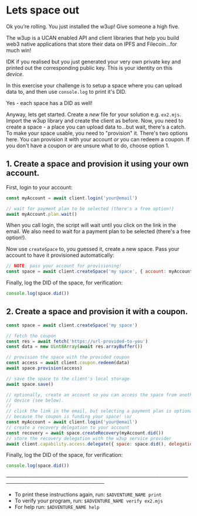 # Lets space out

Ok you’re rolling. You just installed the w3up! Give someone a high five.

The w3up is a UCAN enabled API and client libraries that help you build web3 native applications that store their data on IPFS and Filecoin...for much win!

IDK if you realised but you just generated your very own private key and printed out the corresponding public key. This is your identity on this _device_.

In this exercise your challenge is to setup a space where you can upload data to, and then use `console.log` to print it's DID.

Yes - each space has a DID as well!

Anyway, lets get started. Create a _new_ file for your solution e.g. `ex2.mjs`. Import the w3up library and create the client as before. Now, you need to create a space - a place you can upload data to...but wait, there's a catch. To make your space usable, you need to "provision" it. There's two options here. You can provision it with your account _or_ you can redeem a coupon. If you don't have a coupon or are unsure what to do, choose option 1.

## 1. Create a space and provision it using your own account.

First, login to your account:

```js
const myAccount = await client.login('your@email')

// wait for payment plan to be selected (there's a free option!)
await myAccount.plan.wait()
```

When you call login, the script will wait until you click on the link in the email. We also need to wait for a payment plan to be selected (there's a free option!).

Now use `createSpace` to, you guessed it, create a new space. Pass your account to have it provisioned automatically:

```js
// NOTE: pass your account for provisioning!
const space = await client.createSpace('my space', { account: myAccount })
```

Finally, log the DID of the space, for verification:

```js
console.log(space.did())
```

## 2. Create a space and provision it with a coupon.

```js
const space = await client.createSpace('my space')

// fetch the coupon
const res = await fetch('https://url-provided-to-you')
const data = new Uint8Array(await res.arrayBuffer())

// provision the space with the provided coupon
const access = await client.coupon.redeem(data)
await space.provision(access)

// save the space to the client's local storage
await space.save()

// optionally, create an account so you can access the space from another
// device (see below).
//
// click the link in the email, but selecting a payment plan is optional, 
// because the coupon is funding your space! \o/
const myAccount = await client.login('your@email')
// create a recovery delegation to your account
const recovery = await space.createRecovery(myAccount.did())
// store the recovery delegation with the w3up service provider
await client.capability.access.delegate({ space: space.did(), delegations: [recovery] })
```

Finally, log the DID of the space, for verification:

```js
console.log(space.did())
```

─────────────────────────────────────────────────────────────────────────────
* To print these instructions again, run: `$ADVENTURE_NAME print`
* To verify your program, run: `$ADVENTURE_NAME verify ex2.mjs`
* For help run: `$ADVENTURE_NAME help`

